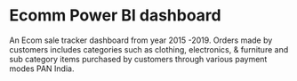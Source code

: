 # Ecomm Power BI dashboard
An Ecom sale tracker dashboard from year 2015 -2019. Orders made by customers includes categories such as clothing, electronics, &amp; furniture and sub category items purchased by customers through various payment modes PAN India. 
